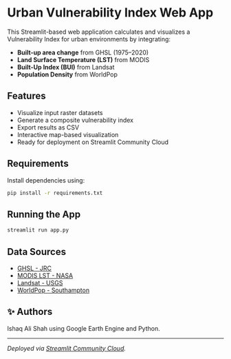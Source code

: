 # Urban Vulnerability Index Web App

This Streamlit-based web application calculates and visualizes a Vulnerability Index for urban environments by integrating:

- **Built-up area change** from GHSL (1975–2020)
- **Land Surface Temperature (LST)** from MODIS
- **Built-Up Index (BUI)** from Landsat
- **Population Density** from WorldPop

## Features
- Visualize input raster datasets
- Generate a composite vulnerability index
- Export results as CSV
- Interactive map-based visualization
- Ready for deployment on Streamlit Community Cloud

## Requirements

Install dependencies using:

```bash
pip install -r requirements.txt
```

## Running the App

```bash
streamlit run app.py
```

## Data Sources
- [GHSL - JRC](https://ghsl.jrc.ec.europa.eu/)
- [MODIS LST - NASA](https://modis.gsfc.nasa.gov/)
- [Landsat - USGS](https://landsat.gsfc.nasa.gov/)
- [WorldPop - Southampton](https://www.worldpop.org/)

## ✨ Authors
Ishaq Ali Shah using Google Earth Engine and Python.

---

*Deployed via [Streamlit Community Cloud](https://streamlit.io/cloud).*
